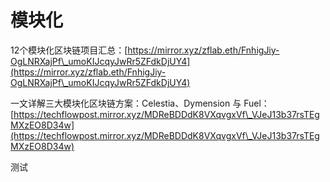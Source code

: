 # 模块化

12个模块化区块链项目汇总：[https://mirror.xyz/zflab.eth/FnhigJiy-OgLNRXajPf\_umoKIJcqyJwRr5ZFdkDjUY4](https://mirror.xyz/zflab.eth/FnhigJiy-OgLNRXajPf\_umoKIJcqyJwRr5ZFdkDjUY4)

一文详解三大模块化区块链方案：Celestia、Dymension 与 Fuel：[https://techflowpost.mirror.xyz/MDReBDDdK8VXqvgxVf\_VJeJ13b37rsTEgMXzEO8D34w](https://techflowpost.mirror.xyz/MDReBDDdK8VXqvgxVf\_VJeJ13b37rsTEgMXzEO8D34w)

测试
